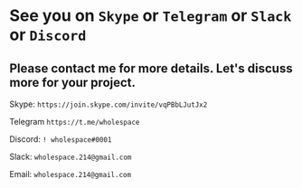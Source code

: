 # See you on `Skype` or `Telegram` or `Slack` or `Discord`

## Please contact me for more details. Let's discuss more for your project.


Skype: `https://join.skype.com/invite/vqPBbLJutJx2`

Telegram `https://t.me/wholespace`

Discord: `! wholespace#0001`

Slack: `wholespace.214@gmail.com`

Email: `wholespace.214@gmail.com`
